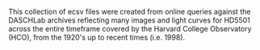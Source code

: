 This collection of ecsv files were created from online queries against the DASCHLab archives 
reflecting many images and light curves for HD5501 across the entire timeframe covered by the Harvard College Observatory (HCO),
from the 1920's  up to recent times (i.e. 1998).
